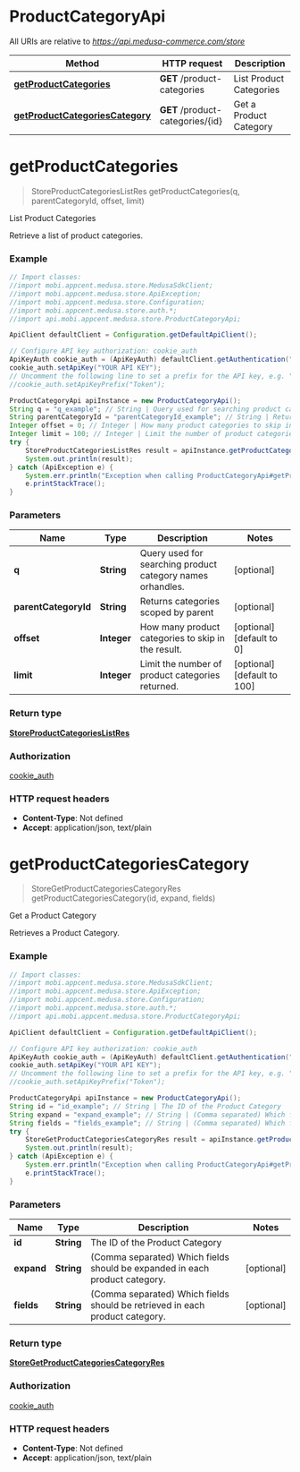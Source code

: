 # ProductCategoryApi

All URIs are relative to *https://api.medusa-commerce.com/store*

Method | HTTP request | Description
------------- | ------------- | -------------
[**getProductCategories**](ProductCategoryApi.md#getProductCategories) | **GET** /product-categories | List Product Categories
[**getProductCategoriesCategory**](ProductCategoryApi.md#getProductCategoriesCategory) | **GET** /product-categories/{id} | Get a Product Category

<a name="getProductCategories"></a>
# **getProductCategories**
> StoreProductCategoriesListRes getProductCategories(q, parentCategoryId, offset, limit)

List Product Categories

Retrieve a list of product categories.

### Example
```java
// Import classes:
//import mobi.appcent.medusa.store.MedusaSdkClient;
//import mobi.appcent.medusa.store.ApiException;
//import mobi.appcent.medusa.store.Configuration;
//import mobi.appcent.medusa.store.auth.*;
//import api.mobi.appcent.medusa.store.ProductCategoryApi;

ApiClient defaultClient = Configuration.getDefaultApiClient();

// Configure API key authorization: cookie_auth
ApiKeyAuth cookie_auth = (ApiKeyAuth) defaultClient.getAuthentication("cookie_auth");
cookie_auth.setApiKey("YOUR API KEY");
// Uncomment the following line to set a prefix for the API key, e.g. "Token" (defaults to null)
//cookie_auth.setApiKeyPrefix("Token");

ProductCategoryApi apiInstance = new ProductCategoryApi();
String q = "q_example"; // String | Query used for searching product category names orhandles.
String parentCategoryId = "parentCategoryId_example"; // String | Returns categories scoped by parent
Integer offset = 0; // Integer | How many product categories to skip in the result.
Integer limit = 100; // Integer | Limit the number of product categories returned.
try {
    StoreProductCategoriesListRes result = apiInstance.getProductCategories(q, parentCategoryId, offset, limit);
    System.out.println(result);
} catch (ApiException e) {
    System.err.println("Exception when calling ProductCategoryApi#getProductCategories");
    e.printStackTrace();
}
```

### Parameters

Name | Type | Description  | Notes
------------- | ------------- | ------------- | -------------
 **q** | **String**| Query used for searching product category names orhandles. | [optional]
 **parentCategoryId** | **String**| Returns categories scoped by parent | [optional]
 **offset** | **Integer**| How many product categories to skip in the result. | [optional] [default to 0]
 **limit** | **Integer**| Limit the number of product categories returned. | [optional] [default to 100]

### Return type

[**StoreProductCategoriesListRes**](StoreProductCategoriesListRes.md)

### Authorization

[cookie_auth](../README.md#cookie_auth)

### HTTP request headers

 - **Content-Type**: Not defined
 - **Accept**: application/json, text/plain

<a name="getProductCategoriesCategory"></a>
# **getProductCategoriesCategory**
> StoreGetProductCategoriesCategoryRes getProductCategoriesCategory(id, expand, fields)

Get a Product Category

Retrieves a Product Category.

### Example
```java
// Import classes:
//import mobi.appcent.medusa.store.MedusaSdkClient;
//import mobi.appcent.medusa.store.ApiException;
//import mobi.appcent.medusa.store.Configuration;
//import mobi.appcent.medusa.store.auth.*;
//import api.mobi.appcent.medusa.store.ProductCategoryApi;

ApiClient defaultClient = Configuration.getDefaultApiClient();

// Configure API key authorization: cookie_auth
ApiKeyAuth cookie_auth = (ApiKeyAuth) defaultClient.getAuthentication("cookie_auth");
cookie_auth.setApiKey("YOUR API KEY");
// Uncomment the following line to set a prefix for the API key, e.g. "Token" (defaults to null)
//cookie_auth.setApiKeyPrefix("Token");

ProductCategoryApi apiInstance = new ProductCategoryApi();
String id = "id_example"; // String | The ID of the Product Category
String expand = "expand_example"; // String | (Comma separated) Which fields should be expanded in each product category.
String fields = "fields_example"; // String | (Comma separated) Which fields should be retrieved in each product category.
try {
    StoreGetProductCategoriesCategoryRes result = apiInstance.getProductCategoriesCategory(id, expand, fields);
    System.out.println(result);
} catch (ApiException e) {
    System.err.println("Exception when calling ProductCategoryApi#getProductCategoriesCategory");
    e.printStackTrace();
}
```

### Parameters

Name | Type | Description  | Notes
------------- | ------------- | ------------- | -------------
 **id** | **String**| The ID of the Product Category |
 **expand** | **String**| (Comma separated) Which fields should be expanded in each product category. | [optional]
 **fields** | **String**| (Comma separated) Which fields should be retrieved in each product category. | [optional]

### Return type

[**StoreGetProductCategoriesCategoryRes**](StoreGetProductCategoriesCategoryRes.md)

### Authorization

[cookie_auth](../README.md#cookie_auth)

### HTTP request headers

 - **Content-Type**: Not defined
 - **Accept**: application/json, text/plain

